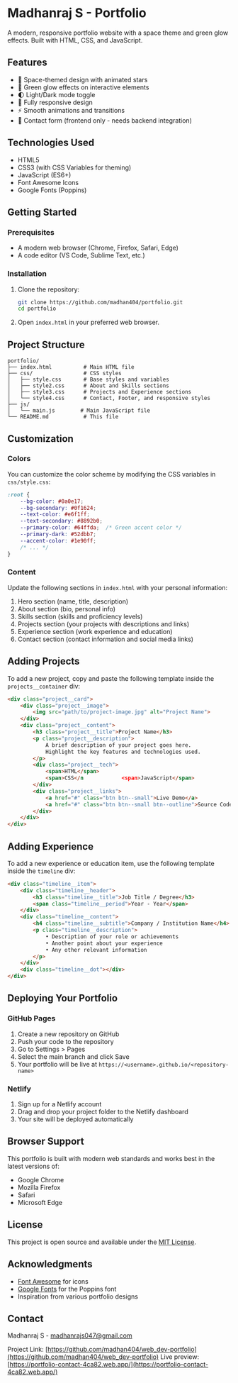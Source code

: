 # Madhanraj S - Portfolio

A modern, responsive portfolio website with a space theme and green glow effects. Built with HTML, CSS, and JavaScript.

## Features

- 🌌 Space-themed design with animated stars
- 💚 Green glow effects on interactive elements
- 🌓 Light/Dark mode toggle
- 📱 Fully responsive design
- ⚡ Smooth animations and transitions
- 📝 Contact form (frontend only - needs backend integration)

## Technologies Used

- HTML5
- CSS3 (with CSS Variables for theming)
- JavaScript (ES6+)
- Font Awesome Icons
- Google Fonts (Poppins)

## Getting Started

### Prerequisites

- A modern web browser (Chrome, Firefox, Safari, Edge)
- A code editor (VS Code, Sublime Text, etc.)

### Installation

1. Clone the repository:
   ```bash
   git clone https://github.com/madhan404/portfolio.git
   cd portfolio
   ```

2. Open `index.html` in your preferred web browser.

## Project Structure

```
portfolio/
├── index.html          # Main HTML file
├── css/                # CSS styles
│   ├── style.css       # Base styles and variables
│   ├── style2.css      # About and Skills sections
│   ├── style3.css      # Projects and Experience sections
│   └── style4.css      # Contact, Footer, and responsive styles
├── js/
│   └── main.js        # Main JavaScript file
└── README.md           # This file
```

## Customization

### Colors

You can customize the color scheme by modifying the CSS variables in `css/style.css`:

```css
:root {
    --bg-color: #0a0e17;
    --bg-secondary: #0f1624;
    --text-color: #e6f1ff;
    --text-secondary: #8892b0;
    --primary-color: #64ffda;  /* Green accent color */
    --primary-dark: #52dbb7;
    --accent-color: #1e90ff;
    /* ... */
}
```

### Content

Update the following sections in `index.html` with your personal information:

1. Hero section (name, title, description)
2. About section (bio, personal info)
3. Skills section (skills and proficiency levels)
4. Projects section (your projects with descriptions and links)
5. Experience section (work experience and education)
6. Contact section (contact information and social media links)

## Adding Projects

To add a new project, copy and paste the following template inside the `projects__container` div:

```html
<div class="project__card">
    <div class="project__image">
        <img src="path/to/project-image.jpg" alt="Project Name">
    </div>
    <div class="project__content">
        <h3 class="project__title">Project Name</h3>
        <p class="project__description">
            A brief description of your project goes here. 
            Highlight the key features and technologies used.
        </p>
        <div class="project__tech">
            <span>HTML</span>
            <span>CSS</n            <span>JavaScript</span>
        </div>
        <div class="project__links">
            <a href="#" class="btn btn--small">Live Demo</a>
            <a href="#" class="btn btn--small btn--outline">Source Code</a>
        </div>
    </div>
</div>
```

## Adding Experience

To add a new experience or education item, use the following template inside the `timeline` div:

```html
<div class="timeline__item">
    <div class="timeline__header">
        <h3 class="timeline__title">Job Title / Degree</h3>
        <span class="timeline__period">Year - Year</span>
    </div>
    <div class="timeline__content">
        <h4 class="timeline__subtitle">Company / Institution Name</h4>
        <p class="timeline__description">
            • Description of your role or achievements
            • Another point about your experience
            • Any other relevant information
        </p>
    </div>
    <div class="timeline__dot"></div>
</div>
```

## Deploying Your Portfolio

### GitHub Pages

1. Create a new repository on GitHub
2. Push your code to the repository
3. Go to Settings > Pages
4. Select the main branch and click Save
5. Your portfolio will be live at `https://<username>.github.io/<repository-name>`

### Netlify

1. Sign up for a Netlify account
2. Drag and drop your project folder to the Netlify dashboard
3. Your site will be deployed automatically

## Browser Support

This portfolio is built with modern web standards and works best in the latest versions of:

- Google Chrome
- Mozilla Firefox
- Safari
- Microsoft Edge

## License

This project is open source and available under the [MIT License](LICENSE).

## Acknowledgments

- [Font Awesome](https://fontawesome.com/) for icons
- [Google Fonts](https://fonts.google.com/) for the Poppins font
- Inspiration from various portfolio designs

## Contact

Madhanraj S - madhanrajs047@gmail.com

Project Link: [https://github.com/madhan404/web_dev-portfolio](https://github.com/madhan404/web_dev-portfolio)
Live preview: [https://portfolio-contact-4ca82.web.app/](https://portfolio-contact-4ca82.web.app/)

